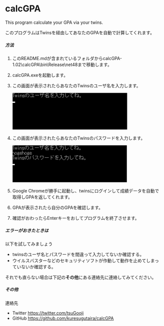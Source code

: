 # calcGPA
This program calculate your GPA via your twins.

このプログラムはTwinsを経由してあなたのGPAを自動で計算してくれます。

##### 方法

1. このREADME.mdが含まれているフォルダからcalcGPA-1.02\calcGPA\bin\Release\net48まで移動します。

2. calcGPA.exeを起動します。
3. この画面が表示されたらあなたのTwinsのユーザ名を入力します。

    ![calcGPA-image1](https://github.com/kuresugutaira/calcGPA/blob/master/images/calcGPA-image1.png)
4. この画面が表示されたらあなたのTwinsのパスワードを入力します。

    ![calcGPA-image2](https://github.com/kuresugutaira/calcGPA/blob/master/images/calcGPA-image2.png)
5. Google Chromeが勝手に起動し、twinsにログインして成績データを自動で取得しGPAを返してくれます。
6. GPAが表示されたら自分のGPAを確認します。
7. 確認がおわったらEnterキーをおしてプログラムを終了させます。

##### エラーがおきたときは

以下を試してみましょう

* twinsのユーザ名とパスワードを間違って入力してないか確認する。
* ウイルスバスターなどのセキュリティソフトが作動して動作を止めてしまっていないか確認する。

それでも直らない場合は下記の**その他**にある連絡先に連絡してみてください。

##### その他

連絡先

* Twitter https://twitter.com/tsuGooji
* GitHub https://github.com/kuresugutaira/calcGPA




























































